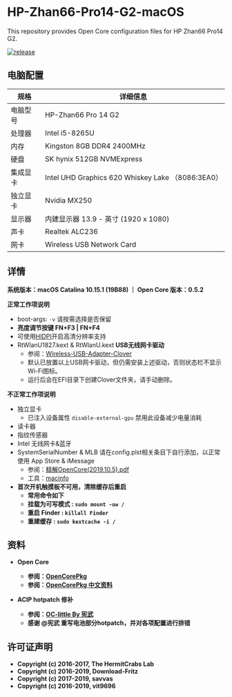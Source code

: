 # HP-Zhan66-Pro14-G2-macOS

This repository provides Open Core configuration files for HP Zhan66 Pro14 G2. 

[![release](https://img.shields.io/badge/下载-release-blue.svg)](https://github.com/chiccheung/HP-Zhan66-Pro14-G2-macOS/releases) 

## 电脑配置

| 规格     | 详细信息 |
| -------- | ---------------------------------------- |
| 电脑型号 | HP-Zhan66 Pro 14 G2 |
| 处理器 | Intel i5-8265U |
| 内存     | Kingston 8GB DDR4 2400MHz |
| 硬盘     | SK hynix 512GB NVMExpress |
| 集成显卡 | Intel UHD Graphics 620 Whiskey Lake （8086:3EA0） |
| 独立显卡 | Nvidia MX250 |
| 显示器   | 内建显示器 13.9 - 英寸 (1920 x 1080) |
| 声卡     | Realtek ALC236  |
| 网卡     | Wireless USB Network Card |


## 详情

<b>系统版本：macOS Catalina 10.15.1 (19B88) ｜ Open Core 版本：0.5.2</b>

<b>正常工作项说明</b>

- boot-args: `-v` 请按需选择是否保留
- <b>亮度调节按键 FN+F3 | FN+F4</b>
- 可使用[HIDPI](https://github.com/chiccheung/HP-Zhan66-Pro14-G2-macOS/tree/master/HIDPI)开启高清分辨率支持
-  RtWlanU1827.kext & RtWlanU.kext <b>USB无线网卡驱动</b>
   - 参阅：[Wireless-USB-Adapter-Clover](https://github.com/chris1111/Wireless-USB-Adapter-Clover) 
   - 默认已放置以上USB网卡驱动，但仍需安装上述驱动，否则状态栏不显示Wi-Fi图标。
   - 运行后会在EFI目录下创建Clover文件夹，请手动删除。

<b>不正常工作项说明</b>

- 独立显卡
  - 已注入设备属性 `disable-external-gpu` 禁用此设备减少电量消耗
- 读卡器
- 指纹传感器
- Intel 无线网卡&蓝牙
- SystemSerialNumber & MLB 请在config.plst相关条目下自行添加，以正常使用 App Store & iMessage
  - 参阅：[精解OpenCore(2019.10.5).pdf](https://github.com/chiccheung/HP-Zhan66-Pro14-G2-macOS/tree/master/Docs/oc%E9%85%8D%E7%BD%AE%E5%B8%AE%E5%8A%A9%E8%AF%B4%E6%98%8E)
  - 工具：[macinfo](https://github.com/acidanthera/MacInfoPkg/releases)
- <b>首次开机触摸板不可用，清除缓存后重启</b>
  - <b>常用命令如下<b>
  - 挂载为可写模式 : `sudo mount -uw /`
  - 重启 Finder : `killall Finder`
  - 重建缓存 : `sudo kextcache -i /`

## 资料

-  Open Core
   - 参阅：[OpenCorePkg](https://github.com/acidanthera/OpenCorePkg)
   - 参阅：[OpenCorePkg 中文资料](https://github.com/chiccheung/HP-Zhan66-Pro14-G2-macOS/tree/master/Docs)

-  ACIP hotpatch 修补
   - 参阅：[OC-little By 宪武](https://github.com/chiccheung/HP-Zhan66-Pro14-G2-macOS/tree/master/Docs/OC-%E9%83%A8%E4%BB%B6%E8%A1%A5%E4%B8%81)
   - 感谢 <b>@宪武</b> 重写电池部分hotpatch，并对各项配置进行排错

## 许可证声明

- Copyright (c) 2016-2017, The HermitCrabs Lab
- Copyright (c) 2016-2019, Download-Fritz
- Copyright (c) 2017-2019, savvas
- Copyright (c) 2016-2019, vit9696
